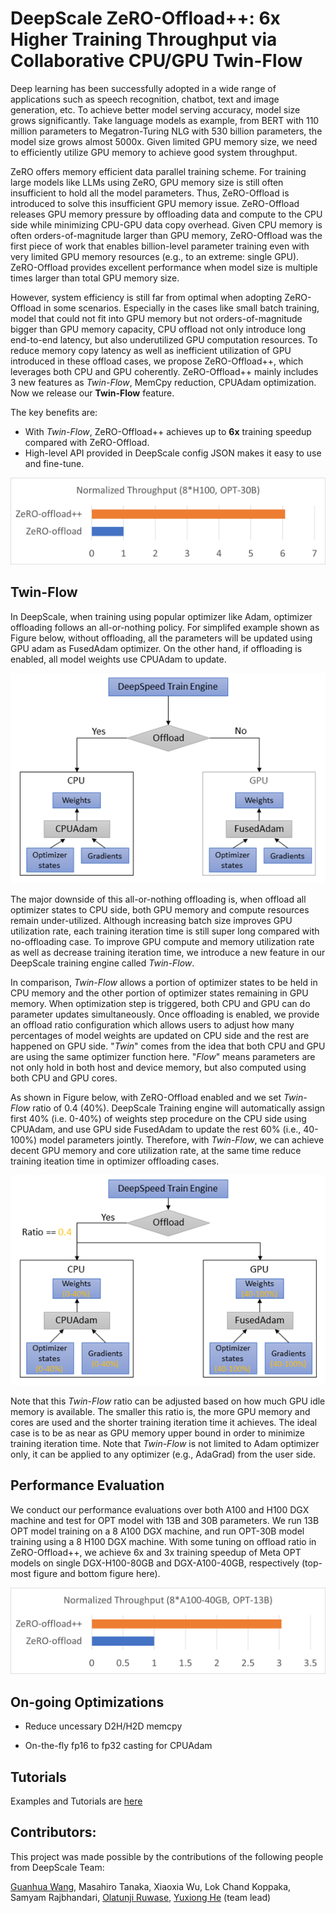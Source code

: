 # DeepScale ZeRO-Offload++: 6x Higher Training Throughput via Collaborative CPU/GPU Twin-Flow

Deep learning has been successfully adopted in a wide range of applications such as speech recognition, chatbot, text and image generation, etc. To achieve better model serving accuracy, model size grows significantly. Take language models as example, from BERT with 110 million parameters to Megatron-Turing NLG with 530 billion parameters, the model size grows almost 5000x. Given limited GPU memory size, we need to efficiently utilize GPU memory to achieve good system throughput.

ZeRO offers memory efficient data parallel training scheme. For training large models like LLMs using ZeRO, GPU memory size is still often insufficient to hold all the model parameters. Thus, ZeRO-Offload is introduced to solve this insufficient GPU memory issue. ZeRO-Offload releases GPU memory pressure by offloading data and compute to the CPU side while minimizing CPU-GPU data copy overhead. Given CPU memory is often orders-of-magnitude larger than GPU memory, ZeRO-Offload was the first piece of work that enables billion-level parameter training even with very limited GPU memory resources (e.g., to an extreme: single GPU). ZeRO-Offload provides excellent performance when model size is multiple times larger than total GPU memory size.

However, system efficiency is still far from optimal when adopting ZeRO-Offload in some scenarios. Especially in the cases like small batch training, model that could not fit into GPU memory but not orders-of-magnitude bigger than GPU memory capacity, CPU offload not only introduce long end-to-end latency, but also underutilized GPU computation resources. To reduce memory copy latency as well as inefficient utilization of GPU introduced in these offload cases, we propose ZeRO-Offload++, which leverages both CPU and GPU coherently. ZeRO-Offload++ mainly includes 3 new features as _Twin-Flow_, MemCpy reduction, CPUAdam optimization. Now we release our __Twin-Flow__ feature.

The key benefits are:
* With _Twin-Flow_, ZeRO-Offload++ achieves up to **6x** training speedup compared with ZeRO-Offload.
*	High-level API provided in DeepScale config JSON makes it easy to use and fine-tune.

![h100-img](./images/h100-8.png)

## Twin-Flow

In DeepScale, when training using popular optimizer like Adam, optimizer offloading follows an all-or-nothing policy. For simplifed example shown as Figure below, without offloading, all the parameters will be updated using GPU adam as FusedAdam optimizer. On the other hand, if offloading is enabled, all model weights use CPUAdam to update.

![cpu-offload-img](./images/cpu-offload.png)

The major downside of this all-or-nothing offloading is, when offload all optimizer states to CPU side, both GPU memory and compute resources remain under-utilized. Although increasing batch size improves GPU utilization rate, each training iteration time is still super long compared with no-offloading case. To improve GPU compute and memory utilization rate as well as decrease training iteration time, we introduce a new feature in our DeepScale training engine called _Twin-Flow_.

In comparison, _Twin-Flow_ allows a portion of optimizer states to be held in CPU memory and the other portion of optimizer states remaining in GPU memory. When optimization step is triggered, both CPU and GPU can do parameter updates simultaneously. Once offloading is enabled, we provide an offload ratio configuration which allows users to adjust how many percentages of model weights are updated on CPU side and the rest are happened on GPU side. "_Twin_" comes from the idea that both CPU and GPU are using the same optimizer function here. "_Flow_" means parameters are not only hold in both host and device memory, but also computed using both CPU and GPU cores.

As shown in Figure below, with ZeRO-Offload enabled and we set _Twin-Flow_ ratio of 0.4 (40%). DeepScale Training engine will automatically assign first 40% (i.e. 0-40%) of weights step procedure on the CPU side using CPUAdam, and use GPU side FusedAdam to update the rest 60% (i.e., 40-100%) model parameters jointly. Therefore, with _Twin-Flow_, we can achieve decent GPU memory and core utilization rate, at the same time reduce training iteation time in optimizer offloading cases.

![_Twin-Flow_-img](./images/twin-offload.png)

Note that this _Twin-Flow_ ratio can be adjusted based on how much GPU idle memory is available. The smaller this ratio is, the more GPU memory and cores are used and the shorter training iteration time it achieves. The ideal case is to be as near as GPU memory upper bound in order to minimize training iteration time.
Note that _Twin-Flow_ is not limited to Adam optimizer only, it can be applied to any optimizer (e.g., AdaGrad) from the user side.

## Performance Evaluation

We conduct our performance evaluations over both A100 and H100 DGX machine and test for OPT model with 13B and 30B parameters. We run 13B OPT model training on a 8 A100 DGX machine, and run OPT-30B model training using a 8 H100 DGX machine. With some tuning on offload ratio in ZeRO-Offload++, we achieve 6x and 3x training speedup of Meta OPT models on single DGX-H100-80GB and DGX-A100-40GB, respectively (top-most figure and bottom figure here).

![a100-img](./images/a100-8.png)

## On-going Optimizations

* Reduce uncessary D2H/H2D memcpy

* On-the-fly fp16 to fp32 casting for CPUAdam

## Tutorials

Examples and Tutorials are [here](https://github.com/microsoft/Megatron-DeepSpeed/blob/main/examples_deepscale/offload_pp/README.md)

## Contributors:

This project was made possible by the contributions of the following people from DeepScale Team:

[Guanhua Wang](https://www.microsoft.com/en-us/research/people/guanhuawang/), Masahiro Tanaka, Xiaoxia Wu, Lok Chand Koppaka, Samyam Rajbhandari, [Olatunji Ruwase](https://www.microsoft.com/en-us/research/people/olruwase/), [Yuxiong He](https://www.microsoft.com/en-us/research/people/yuxhe/) (team lead)
